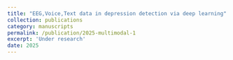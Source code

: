 ```yaml
---
title: "EEG,Voice,Text data in depression detection via deep learning"
collection: publications
category: manuscripts
permalink: /publication/2025-multimodal-1
excerpt: 'Under research'
date: 2025
---
```


